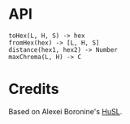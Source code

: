 # API

```
toHex(L, H, S) -> hex
fromHex(hex) -> [L, H, S]
distance(hex1, hex2) -> Number
maxChroma(L, H) -> C
```

# Credits

Based on Alexei Boronine's [HuSL](http://www.boronine.com/husl/).
